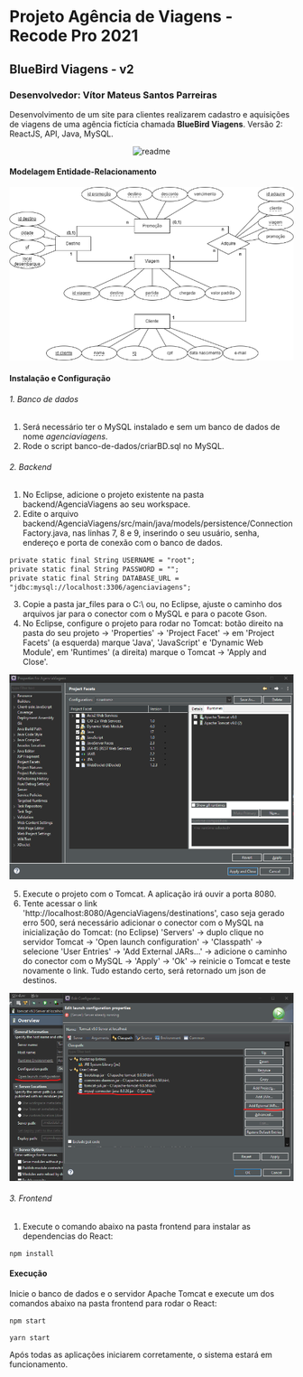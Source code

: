 # Projeto Agência de Viagens - Recode Pro 2021
## BlueBird Viagens - v2
### Desenvolvedor: Vítor Mateus Santos Parreiras

Desenvolvimento de um site para clientes realizarem cadastro e aquisições de viagens de uma agência fictícia chamada **BlueBird Viagens**. Versão 2: ReactJS, API, Java, MySQL.

<div align="center">
  <img alt="readme" title="readme" src="./media/readme.gif"/>
</div>

#### Modelagem Entidade-Relacionamento
![Modelagem Entidade-Relacionamento](./banco-de-dados/modelagem_ER.png)

#### Instalação e Configuração

###### 1. Banco de dados
1. Será necessário ter o MySQL instalado e sem um banco de dados de nome *agenciaviagens*.
2. Rode o script banco-de-dados/criarBD.sql no MySQL.

###### 2. Backend
1. No Eclipse, adicione o projeto existente na pasta backend/AgenciaViagens ao seu workspace.
2. Edite o arquivo backend/AgenciaViagens/src/main/java/models/persistence/ConnectionFactory.java, nas linhas 7, 8 e 9, inserindo o seu usuário, senha, endereço e porta de conexão com o banco de dados.
```
private static final String USERNAME = "root";
private static final String PASSWORD = "";
private static final String DATABASE_URL = "jdbc:mysql://localhost:3306/agenciaviagens";
```
3. Copie a pasta jar_files para o C:\ ou, no Eclipse, ajuste o caminho dos arquivos jar para o conector com o MySQL e para o pacote Gson.
4. No Eclipse, configure o projeto para rodar no Tomcat: botão direito na pasta do seu projeto -> 'Properties' -> 'Project Facet' -> em 'Project Facets' (a esquerda) marque 'Java', 'JavaScript' e 'Dynamic Web Module', em 'Runtimes' (a direita) marque o Tomcat -> 'Apply and Close'.

![Configuração Project Facets](./media/config_project_facets.png)

5. Execute o projeto com o Tomcat. A aplicação irá ouvir a porta 8080.
6. Tente acessar o link 'http://localhost:8080/AgenciaViagens/destinations', caso seja gerado erro 500, será necessário adicionar o conector com o MySQL na inicialização do Tomcat: (no Eclipse) 'Servers' -> duplo clique no servidor Tomcat -> 'Open launch configuration' -> 'Classpath' -> selecione 'User Entries' -> 'Add External JARs...' -> adicione o caminho do conector com o MySQL -> 'Apply' -> 'Ok' -> reinicie o Tomcat e teste novamente o link. Tudo estando certo, será retornado um json de destinos.

![Configuração Tomcat Server](./media/config_tomcat_server.png)

###### 3. Frontend
1. Execute o comando abaixo na pasta frontend para instalar as dependencias do React:
```
npm install
```

#### Execução
Inicie o banco de dados e o servidor Apache Tomcat e execute um dos comandos abaixo na pasta frontend para rodar o React:
```
npm start
```

```
yarn start
```
Após todas as aplicações iniciarem corretamente, o sistema estará em funcionamento.
